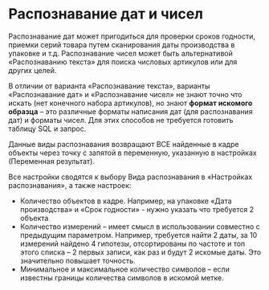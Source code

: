 # Распознавание дат и чисел

Распознавание дат может пригодиться для проверки сроков годности, приемки серий товара путем сканирования даты производства в упаковке и т.д. Распознавание чисел может быть альтернативой «Распознаванию текста» для поиска числовых артикулов или для других целей.

В отличии от варианта «Распознавание текста», варианты «Распознавание дат» и «Распознавание чисел» не знают точно что искать (нет конечного набора артикулов), но знают **формат искомого образца** – это различные форматы написания дат (для распознавания дат) и форматы чисел. Для этих способов не требуется готовить таблицу SQL и запрос.

Данные виды распознавания возвращают ВСЕ найденные в кадре объекты через точку с запятой в переменную, указанную в настройках (Переменная результат).

Все настройки сводятся к выбору Вида распознавания в «Настройках распознавания», а также настроек:

- Количество объектов в кадре. Например, на упаковке «Дата производства» и «Срок годности» - нужно указать что требуется 2 объекта     
- Количество измерений – имеет смысл в использовании совместно с предыдущим параметром. Например, требуется найти 2 даты, за 10 измерений найдено 4 гипотезы, отсортированы по частоте и топ этого списка – 2 первых записи, как раз и будут 2 искомые даты. Это значительно повышает точность.    
- Минимальное и максимальное количество символов – если известны границы количества символов в искомой метке.